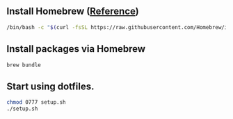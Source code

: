 ## Install Homebrew ([Reference](https://brew.sh/))
```sh
/bin/bash -c "$(curl -fsSL https://raw.githubusercontent.com/Homebrew/install/HEAD/install.sh)"
```

## Install packages via Homebrew
```sh
brew bundle
```

## Start using dotfiles.
```sh
chmod 0777 setup.sh
./setup.sh
```
